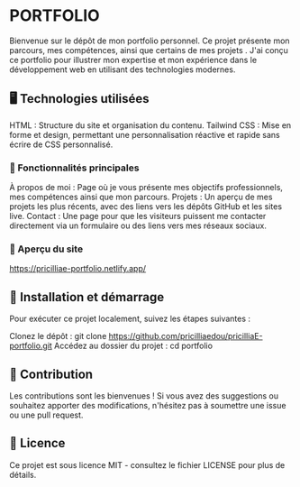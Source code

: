 # PORTFOLIO

Bienvenue sur le dépôt de mon portfolio personnel. Ce projet présente mon parcours, mes compétences, ainsi que certains de mes projets . J'ai conçu ce portfolio pour illustrer mon expertise et mon expérience dans le développement web en utilisant des technologies modernes.

## 🖥️ Technologies utilisées

HTML : Structure du site et organisation du contenu.
Tailwind CSS : Mise en forme et design, permettant une personnalisation réactive et rapide sans écrire de CSS personnalisé.

### 🌟 Fonctionnalités principales

À propos de moi : Page où je vous présente mes objectifs professionnels, mes compétences ainsi que mon parcours.
Projets : Un aperçu de mes projets les plus récents, avec des liens vers les dépôts GitHub et les sites live.
Contact : Une page pour que les visiteurs puissent me contacter directement via un formulaire ou des liens vers mes réseaux sociaux.

### 📸 Aperçu du site

https://pricilliae-portfolio.netlify.app/

## 🚀 Installation et démarrage

Pour exécuter ce projet localement, suivez les étapes suivantes :

Clonez le dépôt :
git clone https://github.com/pricilliaedou/pricilliaE-portfolio.git
Accédez au dossier du projet :
cd portfolio

## 💌 Contribution

Les contributions sont les bienvenues ! Si vous avez des suggestions ou souhaitez apporter des modifications, n'hésitez pas à soumettre une issue ou une pull request.

## 📄 Licence

Ce projet est sous licence MIT - consultez le fichier LICENSE pour plus de détails.
